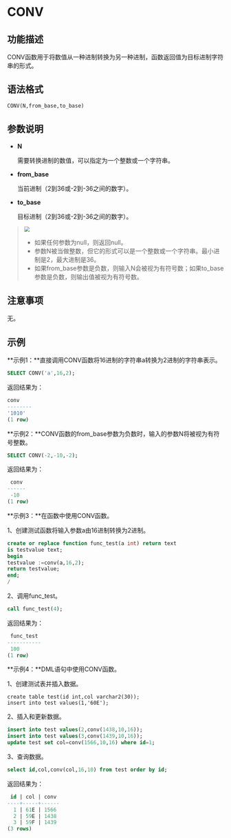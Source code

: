 # CONV

## 功能描述

CONV函数用于将数值从一种进制转换为另一种进制，函数返回值为目标进制字符串的形式。

## 语法格式

```sql
CONV(N,from_base,to_base)
```

## 参数说明

- **N**

  需要转换进制的数值，可以指定为一个整数或一个字符串。

- **from_base**

  当前进制（2到36或-2到-36之间的数字）。

- **to_base**

  目标进制（2到36或-2到-36之间的数字）。

> <div align="left"><img src="image/img1.png" style="zoom:75%")</div>
>
> - 如果任何参数为null，则返回null。
> - 参数N被当做整数，但它的形式可以是一个整数或一个字符串。最小进制是2，最大进制是36。
> - 如果from_base参数是负数，则输入N会被视为有符号数；如果to_base参数是负数，则输出值被视为有符号数。

## 注意事项

无。

## 示例

**示例1：**直接调用CONV函数将16进制的字符串a转换为2进制的字符串表示。

```sql
SELECT CONV('a',16,2);
```

返回结果为：

```SQL
conv
--------
'1010'
(1 row)
```

**示例2：**CONV函数的from_base参数为负数时，输入的参数N将被视为有符号整数。

```sql
SELECT CONV(-2,-10,-2);
```
返回结果为：

```sql
 conv
------
 -10
(1 row)
```

**示例3：**在函数中使用CONV函数。

1、创建测试函数将输入参数a由16进制转换为2进制。

```sql
create or replace function func_test(a int) return text
is testvalue text;
begin
testvalue :=conv(a,16,2);
return testvalue;
end;
/
```

2、调用func_test。

```sql
call func_test(4);
```

返回结果为：

```sql
 func_test
-----------
 100
(1 row)
```

**示例4：**DML语句中使用CONV函数。

1、创建测试表并插入数据。

```
create table test(id int,col varchar2(30));
insert into test values(1,'60E');
```

2、插入和更新数据。

```sql
insert into test values(2,conv(1438,10,16));
insert into test values(3,conv(1439,10,16));
update test set col=conv(1566,10,16) where id=1;
```

3、查询数据。

```sql
select id,col,conv(col,16,10) from test order by id;
```

返回结果为：

```sql
 id | col | conv
----+-----+------
  1 | 61E | 1566
  2 | 59E | 1438
  3 | 59F | 1439
(3 rows)
```

